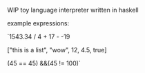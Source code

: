 WIP toy language interpreter written in haskell

example expressions:

`1543.34 / 4 + 17 - -19

["this is a list", "wow", 12, 4.5, true]

(45 == 45) &&(45 != 100)`


